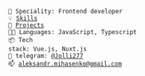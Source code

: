 <!-- <code>⚪ Community: Metarhia</code> -->
<code>👷 Speciality: Frontend developer</code><br>
<code>💡 [Skills](SKILLS.md)</code><br>
<code>🧻 [Projects](https://github.com/AleksandrMihasenko?tab=repositories)</code><br>
<code>🧑‍💻 Languages: JavaScript, Typescript</code><br>
<code>📦 Tech stack: Vue.js, Nuxt.js</code><br>
<code>💬 telegram: [@Jolli277](https://telegram.me/Jolli277)</code><br>
<code>📫 [aleksandr.mihasenko@gmail.com](mailto:aleksandr.mihasenko@gmail.com)</code>
